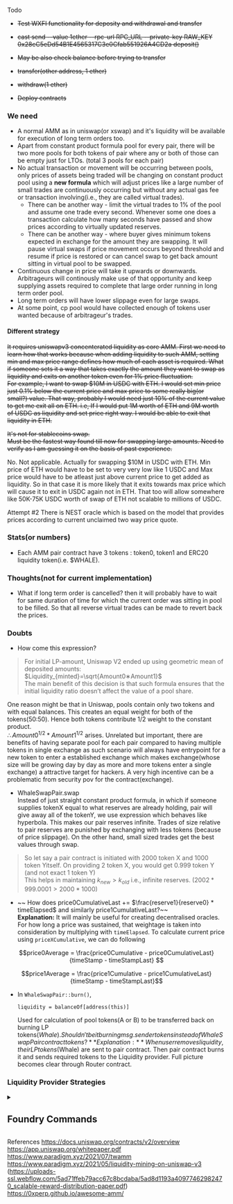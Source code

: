Todo
- ~~Test WXFI functionality for deposity and withdrawal and transfer~~
- ~~cast send --value 1ether --rpc-url RPC_URL --private-key RAW_KEY 0x28cC5eDd54B1E4565317C3e0Cfab551926A4CD2a deposit()~~
- ~~May be also check balance before trying to transfer~~
- ~~transfer(other address, 1 ether)~~
- ~~withdraw(1 ether)~~

- ~~Deploy contracts~~

### We need
- A normal AMM as in uniswap(or xswap) and it's liquidity will be available for execution of long term orders too.
- Apart from constant product formula pool for every pair, there will be two more pools for both tokens of pair where any or both of those can be empty just for LTOs. (total 3 pools for each pair)
- No actual transaction or movement will be occurring between pools, only prices of assets being traded will be changing on constant product pool using a **new formula** which will adjust prices like a large number of small trades are continuously occurring but without any actual gas fee or transaction involving(i.e., they are called virtual trades).
    - There can be another way - limit the virtual trades to 1% of the pool and assume one trade every second. Whenever some one does a transaction calculate how many seconds have passed and show prices according to virtually updated reserves.
    - There can be another way - where buyer gives minimum tokens expected in exchange for the amount they are swapping. It will pause virtual swaps if price movement occurs beyond threshold and resume if price is restored or can cancel swap to get back amount sitting in virtual pool to be swapped.
- Continuous change in price will take it upwards or downwards. Arbitrageurs will continously make use of that opportunity and keep supplying assets required to complete that large order running in long term order pool.
- Long term orders will have lower slippage even for large swaps.
- At some point, cp pool would have collected enough of tokens user wanted because of arbitrageur's trades. 

#### Different strategy
~~It requires uniswapv3 concenterated liquidity as core AMM. First we need to learn how that works because when adding liquidity to such AMM, setting min and max price range defines how much of each asset is required. What if someone sets it a way that takes exactly the amount they want to swap as liquidity and exits on another token even for 1% price fluctuation.  
For example, I want to swap $10M in USDC with ETH. I would set min price just 0.1% below the current price and max price to some really big(or small?) value. That way, probably I would need just 10% of the current value to get me exit all on ETH. i.e, If I would put 1M worth of ETH and 9M worth of USDC as liquidity and set price right way. I would be able to exit that liquidity in ETH.~~

~~It's not for stablecoins swap.  
Must be the fastest way found till now for swapping large amounts. Need to verify as I am guessing it on the basis of past experience.~~

No. Not applicable. Actually for swapping $10M in USDC with ETH. Min price of ETH would have to be set to very very low like 1 USDC and Max price would have to be atleast just above current price to get added as liquidity. So in that case it is more likely that it exits towards max price which will cause it to exit in USDC again not in ETH. That too will allow somewhere like 50K-75K USDC worth of swap of ETH not scalable to millions of USDC.

Attempt #2
There is NEST oracle which is based on the model that provides prices according to current unclaimed two way price quote.

### Stats(or numbers)
- Each AMM pair contract have 3 tokens : token0, token1 and ERC20 liquidity token(i.e. $WHALE).

### Thoughts(not for current implementation)
- What if long term order is cancelled? then it will probably have to wait for same duration of time for which the current order was sitting in pool to be filled. So that all reverse virtual trades can be made to revert back the prices.

### Doubts
- How come this expression?
>For initial LP-amount, Uniswap V2 ended up using geometric mean of deposited amounts:  
$Liquidity_{minted}=\sqrt{Amount0∗Amount1}$  
​ The main benefit of this decision is that such formula ensures that the initial liquidity ratio doesn’t affect the value of a pool share.

One reason might be that in Uniswap, pools contain only two tokens and with equal balances. This creates an equal weight for both of the tokens(50:50). Hence both tokens contribute 1/2 weight to the constant product.  
$\therefore Amount0^{1/2} * Amount1^{1/2}$ arises.
Unrelated but important, there are benefits of having separate pool for each pair compared to having multiple tokens in single exchange as such scenario will always have entrypoint for a new token to enter a established exchange which makes exchange(whose size will be growing day by day as more and more tokens enter a single exchange) a attractive target for hackers. A very high incentive can be a problematic from security pov for the contract(exchange). 

- WhaleSwapPair.swap  
Instead of just straight constant product formula, in which if someone supplies tokenX equal to what reserves are already holding, pair will give away all of the tokenY, we use expression which behaves like hyperbola. This makes our pair reserves infinite. Trades of size relative to pair reserves are punished by exchanging with less tokens (because of price slippage). On the other hand, small sized trades get the best values through swap.
>So let say a pair contract is initiated with 2000 token X and 1000 token Yitself.
On providing 2 token X, you would get 0.999 token Y (and not exact 1 token Y)  
This helps in maintaining $k_{new} > k_{old}$ i.e., infinite reserves. $(2002*999.0001 > 2000*1000)$

- ~~ How does price0CumulativeLast += $\frac{reserve1}{reserve0} * timeElapsed$ and similarly price1CumulativeLast?~~  
**Explanation:** It will mainly be useful for creating decentralised oracles. For how long a price was sustained, that weightage is taken into consideration by multiplying with `timeElapsed`. To calculate current price using `priceXCumulative`, we can do following 
```math
price0Average = \frac{price0Cumulative - price0CumulativeLast}{timeStamp - timeStampLast}    
```
```math
price1Average = \frac{price1Cumulative - price1CumulativeLast}{timeStamp - timeStampLast}
```

- In `WhaleSwapPair::burn()`, 
    ```
    liquidity = balanceOf[address(this)]
    ```
    Used for calculation of pool tokens(A or B) to be transferred back on burning LP tokens($Whale). Shouldn't be it burning msg.sender tokens instead of WhaleSwapPair contract tokens?
**Explanation:** When user removes liquidity, their LP tokens($Whale) are sent to pair contract. Then pair contract burns it and sends required tokens to the Liquidity provider. Full picture becomes clear through Router contract.


### Liquidity Provider Strategies


<details>
<summary><h2>Foundry Commands</h2></summary>
<p>


**Foundry is a blazing fast, portable and modular toolkit for Ethereum application development written in Rust.**

Foundry consists of:

-   **Forge**: Ethereum testing framework (like Truffle, Hardhat and DappTools).
-   **Cast**: Swiss army knife for interacting with EVM smart contracts, sending transactions and getting chain data.
-   **Anvil**: Local Ethereum node, akin to Ganache, Hardhat Network.
-   **Chisel**: Fast, utilitarian, and verbose solidity REPL.

## Documentation

https://book.getfoundry.sh/

## Usage

### Build

```shell
$ forge build
```

### Test

```shell
$ forge test
```

### Format

```shell
$ forge fmt
```

### Gas Snapshots

```shell
$ forge snapshot
```

### Anvil

```shell
$ anvil
```

### Deploy

```shell
$ forge script script/Counter.s.sol:CounterScript --rpc-url <your_rpc_url> --private-key <your_private_key>
```

### Cast

```shell
$ cast <subcommand>
```

### Help

```shell
$ forge --help
$ anvil --help
$ cast --help
```
</p>
</details>

References
https://docs.uniswap.org/contracts/v2/overview
https://app.uniswap.org/whitepaper.pdf
https://www.paradigm.xyz/2021/07/twamm
https://www.paradigm.xyz/2021/05/liquidity-mining-on-uniswap-v3 (https://uploads-ssl.webflow.com/5ad71ffeb79acc67c8bcdaba/5ad8d1193a40977462982470_scalable-reward-distribution-paper.pdf)
https://0xperp.github.io/awesome-amm/